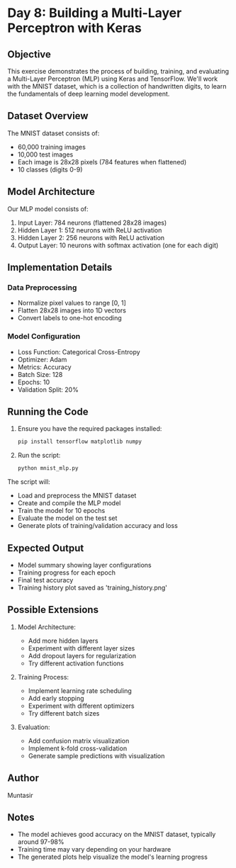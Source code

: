 # Day 8: Building a Multi-Layer Perceptron with Keras

## Objective
This exercise demonstrates the process of building, training, and evaluating a Multi-Layer Perceptron (MLP) using Keras and TensorFlow. We'll work with the MNIST dataset, which is a collection of handwritten digits, to learn the fundamentals of deep learning model development.

## Dataset Overview
The MNIST dataset consists of:
- 60,000 training images
- 10,000 test images
- Each image is 28x28 pixels (784 features when flattened)
- 10 classes (digits 0-9)

## Model Architecture
Our MLP model consists of:
1. Input Layer: 784 neurons (flattened 28x28 images)
2. Hidden Layer 1: 512 neurons with ReLU activation
3. Hidden Layer 2: 256 neurons with ReLU activation
4. Output Layer: 10 neurons with softmax activation (one for each digit)

## Implementation Details

### Data Preprocessing
- Normalize pixel values to range [0, 1]
- Flatten 28x28 images into 1D vectors
- Convert labels to one-hot encoding

### Model Configuration
- Loss Function: Categorical Cross-Entropy
- Optimizer: Adam
- Metrics: Accuracy
- Batch Size: 128
- Epochs: 10
- Validation Split: 20%

## Running the Code
1. Ensure you have the required packages installed:
   ```bash
   pip install tensorflow matplotlib numpy
   ```

2. Run the script:
   ```bash
   python mnist_mlp.py
   ```

The script will:
- Load and preprocess the MNIST dataset
- Create and compile the MLP model
- Train the model for 10 epochs
- Evaluate the model on the test set
- Generate plots of training/validation accuracy and loss

## Expected Output
- Model summary showing layer configurations
- Training progress for each epoch
- Final test accuracy
- Training history plot saved as 'training_history.png'

## Possible Extensions
1. Model Architecture:
   - Add more hidden layers
   - Experiment with different layer sizes
   - Add dropout layers for regularization
   - Try different activation functions

2. Training Process:
   - Implement learning rate scheduling
   - Add early stopping
   - Experiment with different optimizers
   - Try different batch sizes

3. Evaluation:
   - Add confusion matrix visualization
   - Implement k-fold cross-validation
   - Generate sample predictions with visualization

## Author
Muntasir

## Notes
- The model achieves good accuracy on the MNIST dataset, typically around 97-98%
- Training time may vary depending on your hardware
- The generated plots help visualize the model's learning progress 
